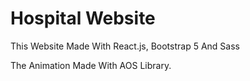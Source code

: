 # Hospital Website

This Website Made With React.js, Bootstrap 5 And Sass

The Animation Made With AOS Library.